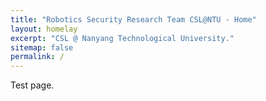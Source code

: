 ```yaml
---
title: "Robotics Security Research Team CSL@NTU - Home"
layout: homelay
excerpt: "CSL @ Nanyang Technological University."
sitemap: false
permalink: /
---
```


Test page.
